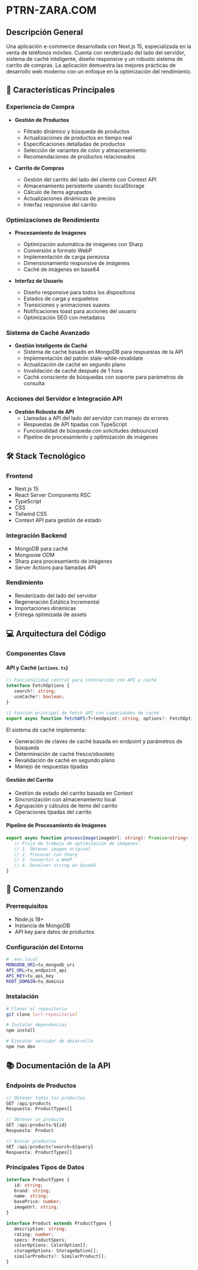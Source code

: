 # PTRN-ZARA.COM

## Descripción General

Una aplicación e-commerce desarrollada con Next.js 15, especializada en la venta de teléfonos móviles. Cuenta con renderizado del lado del servidor, sistema de caché inteligente, diseño responsive y un robusto sistema de carrito de compras. La aplicación demuestra las mejores prácticas de desarrollo web moderno con un enfoque en la optimización del rendimiento.

## 🚀 Características Principales

### Experiencia de Compra

-  **Gestión de Productos**

   -  Filtrado dinámico y búsqueda de productos
   -  Actualizaciones de productos en tiempo real
   -  Especificaciones detalladas de productos
   -  Selección de variantes de color y almacenamiento
   -  Recomendaciones de productos relacionados

-  **Carrito de Compras**
   -  Gestión del carrito del lado del cliente con Context API
   -  Almacenamiento persistente usando localStorage
   -  Cálculo de items agrupados
   -  Actualizaciones dinámicas de precios
   -  Interfaz responsive del carrito

### Optimizaciones de Rendimiento

-  **Procesamiento de Imágenes**

   -  Optimización automática de imágenes con Sharp
   -  Conversión a formato WebP
   -  Implementación de carga perezosa
   -  Dimensionamiento responsive de imágenes
   -  Caché de imágenes en base64

-  **Interfaz de Usuario**
   -  Diseño responsive para todos los dispositivos
   -  Estados de carga y esqueletos
   -  Transiciones y animaciones suaves
   -  Notificaciones toast para acciones del usuario
   -  Optimización SEO con metadatos

### Sistema de Caché Avanzado

-  **Gestión Inteligente de Caché**
   -  Sistema de caché basado en MongoDB para respuestas de la API
   -  Implementación del patrón stale-while-revalidate
   -  Actualización de caché en segundo plano
   -  Invalidación de caché después de 1 hora
   -  Caché consciente de búsquedas con soporte para parámetros de consulta

### Acciones del Servidor e Integración API

-  **Gestión Robusta de API**
   -  Llamadas a API del lado del servidor con manejo de errores
   -  Respuestas de API tipadas con TypeScript
   -  Funcionalidad de búsqueda con solicitudes debounced
   -  Pipeline de procesamiento y optimización de imágenes

## 🛠 Stack Tecnológico

### Frontend

-  Next.js 15
-  React Server Components RSC
-  TypeScript
-  CSS
-  Tailwind CSS
-  Context API para gestión de estado

### Integración Backend

-  MongoDB para caché
-  Mongoose ODM
-  Sharp para procesamiento de imágenes
-  Server Actions para llamadas API

### Rendimiento

-  Renderizado del lado del servidor
-  Regeneración Estática Incremental
-  Importaciones dinámicas
-  Entrega optimizada de assets

## 💻 Arquitectura del Código

### Componentes Clave

#### API y Caché (`actions.ts`)

```typescript
// Funcionalidad central para interacción con API y caché
interface FetchOptions {
   search?: string;
   useCache?: boolean;
}

// Función principal de fetch API con capacidades de caché
export async function fetchAPI<T>(endpoint: string, options?: FetchOptions): Promise<T>;
```

El sistema de caché implementa:

-  Generación de claves de caché basada en endpoint y parámetros de búsqueda
-  Determinación de caché fresco/obsoleto
-  Revalidación de caché en segundo plano
-  Manejo de respuestas tipadas

#### Gestión del Carrito

-  Gestión de estado del carrito basada en Context
-  Sincronización con almacenamiento local
-  Agrupación y cálculos de items del carrito
-  Operaciones tipadas del carrito

#### Pipeline de Procesamiento de Imágenes

```typescript
export async function processImage(imageUrl: string): Promise<string> {
   // Flujo de trabajo de optimización de imágenes:
   // 1. Obtener imagen original
   // 2. Procesar con Sharp
   // 3. Convertir a WebP
   // 4. Devolver string en base64
}
```

## 🚀 Comenzando

### Prerrequisitos

-  Node.js 18+
-  Instancia de MongoDB
-  API key para datos de productos

### Configuración del Entorno

```bash
# .env.local
MONGODB_URI=tu_mongodb_uri
API_URL=tu_endpoint_api
API_KEY=tu_api_key
ROOT_DOMAIN=tu_dominio
```

### Instalación

```bash
# Clonar el repositorio
git clone [url-repositorio]

# Instalar dependencias
npm install

# Ejecutar servidor de desarrollo
npm run dev
```

## 📚 Documentación de la API

### Endpoints de Productos

```typescript
// Obtener todos los productos
GET /api/products
Respuesta: ProductTypes[]

// Obtener un producto
GET /api/products/${id}
Respuesta: Product

// Buscar productos
GET /api/products?search=${query}
Respuesta: ProductTypes[]
```

### Principales Tipos de Datos

```typescript
interface ProductTypes {
   id: string;
   brand: string;
   name: string;
   basePrice: number;
   imageUrl: string;
}

interface Product extends ProductTypes {
   description: string;
   rating: number;
   specs: ProductSpecs;
   colorOptions: ColorOption[];
   storageOptions: StorageOption[];
   similarProducts?: SimilarProduct[];
}
```
